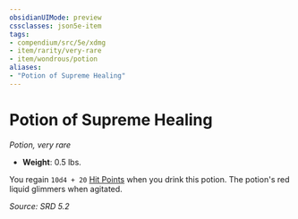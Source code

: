 ```yaml
---
obsidianUIMode: preview
cssclasses: json5e-item
tags:
- compendium/src/5e/xdmg
- item/rarity/very-rare
- item/wondrous/potion
aliases: 
- "Potion of Supreme Healing"
---
```

# Potion of Supreme Healing
*Potion, very rare*  

- **Weight**: 0.5 lbs.

You regain `10d4 + 20` [Hit Points](rules/variant-rules/hit-points-xphb.md) when you drink this potion. The potion's red liquid glimmers when agitated.

*Source: SRD 5.2*